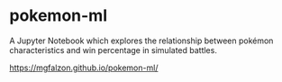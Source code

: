 # pokemon-ml
A Jupyter Notebook which explores the relationship between pokémon characteristics and win percentage in simulated battles.

<a href="https://mgfalzon.github.io/pokemon-ml/">https://mgfalzon.github.io/pokemon-ml/</a>
